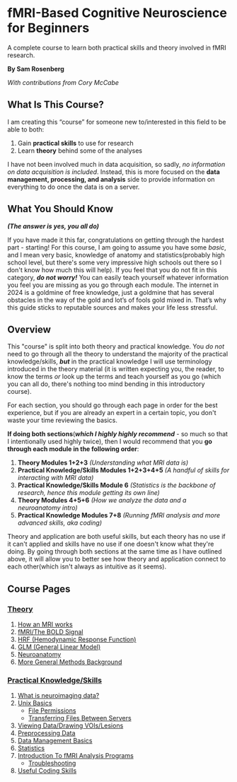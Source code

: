 # fMRI-Based Cognitive Neuroscience for Beginners

A complete course to learn both practical skills and theory involved in fMRI research.

**By Sam Rosenberg**

*With contributions from Cory McCabe*

## What Is This Course?

I am creating this “course” for someone new to/interested in this field to be able to both:
  1. Gain **practical skills** to use for research
  2. Learn **theory** behind some of the analyses

I have not been involved much in data acquisition, so sadly, *no information on data acquisition is included*. Instead, this is more focused on the **data management, processing, and analysis** side to provide information on everything to do once the data is on a server. 

## What You Should Know
***(The answer is yes, you all do)***


If you have made it this far, congratulations on getting through the hardest part - starting! For this course, I am going to assume you have some *basic*, and I mean very basic, knowledge of anatomy and statistics(probably high school level, but there's some very impressive high schools out there so I don't know how much this will help). If you feel that you do not fit in this category, ***do not worry!*** You can easily teach yourself whatever information you feel you are missing as you go through each module. The internet in 2024 is a goldmine of free knowledge, just a goldmine that has several obstacles in the way of the gold and lot’s of fools gold mixed in. That’s why this guide sticks to reputable sources and makes your life less stressful.

## Overview

This "course" is split into both theory and practical knowledge. You *do not* need to go through all the theory to understand the majority of the practical knowledge/skills, ***but*** in the practical knowledge I will use terminology introduced in the theory material (it is written expecting you, the reader, to know the terms *or* look up the terms and teach yourself as you go (which you can all do, there's nothing too mind bending in this introductory course). 

For each section, you should go through each page in order for the best experience, but if you are already an expert in a certain topic, you don't waste your time reviewing the basics. 

**If doing both sections**(***which I highly highly recommend*** - so much so that I intentionally used highly twice), then I would recommend that you **go through each module in the following order**:
1. **Theory Modules 1+2+3** *(Understanding what MRI data is)*
2. **Practical Knowledge/Skills Modules 1+2+3+4+5** *(A handful of skills for interacting with MRI data)*
3. **Practical Knowledge/Skills Module 6** *(Statistics is the backbone of research, hence this module getting its own line)*
4. **Theory Modules 4+5+6** *(How we analyze the data and a neuroanatomy intro)*
5. **Practical Knowledge Modules 7+8** *(Running fMRI analysis and more advanced skills, aka coding)*

Theory and application are both useful skills, but each theory has no use if it can't applied and skills have no use if one doesn't know what they're doing. By going through both sections at the same time as I have outlined above, it will allow you to better see how theory and application connect to each other(which isn't always as intuitive as it seems).

## Course Pages

### [Theory](theory.md)
  1. [How an MRI works](what_is_an_mri.md)
  2. [fMRI/The BOLD Signal](fmri_bold_signal.md)
  3. [HRF (Hemodynamic Response Function)](hrf.md)
  4. [GLM (General Linear Model)](glm.md)
  5. [Neuroanatomy](neuroanatomy.md)
  6. [More General Methods Background](methods.md)

### [Practical Knowledge/Skills](practical_skills.md)
  1. [What is neuroimaging data?](what_is_neuroimaging_data.md)
  2. [Unix Basics](unix_basics.md)
     - [File Permissions](unix_basics.md)
     - [Transferring Files Between Servers](unix_basics.md)
  3. [Viewing Data/Drawing VOIs/Lesions](viewing_data.md)
  4. [Preprocessing Data](preprocessing.md)
  5. [Data Management Basics](data_management.md)
  6. [Statistics](statistics.md)
  7. [Introduction To fMRI Analysis Programs](programs.md)
     - [Troubleshooting](programs.md)
  8. [Useful Coding Skills](coding.md)
